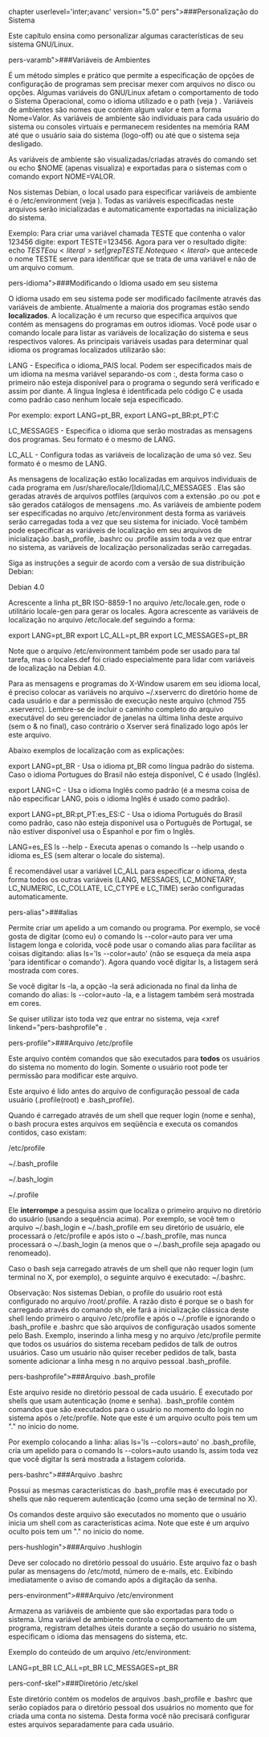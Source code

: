 <!-- Converted by db4-upgrade version 1.0 -->
chapter  userlevel='inter;avanc'<!---  [docbook](http://docbook.org/ns/docbook)" ---> version="5.0" pers">###Personalização do Sistema

Este capítulo ensina como personalizar algumas características de seu sistema
<command>GNU/Linux.


 pers-varamb">###Variáveis de Ambientes

É um método simples e prático que permite a especificação de opções de
configuração de programas sem precisar mexer com arquivos no disco ou opções.
Algumas variáveis do <command>GNU/Linux afetam o comportamento de
todo o Sistema Operacional, como o idioma utilizado e o path (veja <xref linkend="run-path"/>) .  Variáveis de ambientes são nomes que contém algum
valor e tem a forma <literal>Nome=Valor.  As variáveis de ambiente
são individuais para cada usuário do sistema ou consoles virtuais e permanecem
residentes na memória RAM até que o usuário saia do sistema (logo-off) ou até
que o sistema seja desligado.


As variáveis de ambiente são visualizadas/criadas através do comando
<command>set ou <literal>echo $NOME (apenas visualiza) e
exportadas para o sistemas com o comando <literal>export NOME=VALOR.


Nos sistemas <command>Debian, o local usado para especificar
variáveis de ambiente é o <filename>/etc/environment</filename> (veja <xref linkend="pers-environment"/>).  Todas as variáveis especificadas neste arquivos
serão inicializadas e automaticamente exportadas na inicialização do sistema.


Exemplo: Para criar uma variável chamada <filename>TESTE</filename> que
contenha o valor <literal>123456 digite: <literal>export
TESTE=123456.  Agora para ver o resultado digite: <literal>echo
$TESTE ou <literal>set|grep TESTE.  Note que o
<literal>$ que antecede o nome <filename>TESTE</filename> serve para
identificar que se trata de uma variável e não de um arquivo comum.



 pers-idioma">###Modificando o Idioma usado em seu sistema

O idioma usado em seu sistema pode ser modificado facilmente através das
variáveis de ambiente.  Atualmente a maioria dos programas estão sendo
**localizados**.  A localização é um recurso que especifica
arquivos que contém as mensagens do programas em outros idiomas.  Você pode
usar o comando <command>locale para listar as variáveis de
localização do sistema e seus respectivos valores.  As principais variáveis
usadas para determinar qual idioma os programas <literal>localizados
utilizarão são:

<itemizedlist>
<listitem>

<filename>LANG</filename> - Especifica o idioma_PAIS local.  Podem ser
especificados mais de um idioma na mesma variável separando-os com
<literal>:, desta forma caso o primeiro não esteja disponível para o
programa o segundo será verificado e assim por diante.  A língua Inglesa é
identificada pelo código <literal>C e usada como padrão caso nenhum
locale seja especificado.


Por exemplo: <literal>export LANG=pt_BR, <literal>export
LANG=pt_BR:pt_PT:C


<listitem>

<filename>LC_MESSAGES</filename> - Especifica o idioma que serão mostradas as
mensagens dos programas.  Seu formato é o mesmo de <filename>LANG</filename>.


<listitem>

<filename>LC_ALL</filename> - Configura todas as variáveis de localização de
uma só vez.  Seu formato é o mesmo de <filename>LANG</filename>.




As mensagens de localização estão localizadas em arquivos individuais de cada
programa em <filename>/usr/share/locale/[Idioma]/LC_MESSAGES</filename> .  Elas
são geradas através de arquivos <literal>potfiles (arquivos com a
extensão <filename>.po</filename> ou <filename>.pot</filename> e são gerados
catálogos de mensagens <filename>.mo</filename>.  As variáveis de ambiente
podem ser especificadas no arquivo <filename>/etc/environment</filename> desta
forma as variáveis serão carregadas toda a vez que seu sistema for iniciado.
Você também pode especificar as variáveis de localização em seu arquivos de
inicialização <filename>.bash_profile</filename>, <filename>.bashrc</filename>
ou <filename>.profile</filename> assim toda a vez que entrar no sistema, as
variáveis de localização personalizadas serão carregadas.


Siga as instruções a seguir de acordo com a versão de sua distribuição
<command>Debian:

<variablelist>
<varlistentry>
<term>Debian 4.0
<listitem>

Acrescente a linha <literal>pt_BR ISO-8859-1 no arquivo
<filename>/etc/locale.gen</filename>, rode o utilitário
<command>locale-gen para gerar os locales.  Agora acrescente as
variáveis de localização no arquivo <filename>/etc/locale.def</filename>
seguindo a forma:

<screen>
export LANG=pt_BR
export LC_ALL=pt_BR
export LC_MESSAGES=pt_BR


Note que o arquivo <filename>/etc/environment</filename> também pode ser usado
para tal tarefa, mas o <filename>locales.def</filename> foi criado
especialmente para lidar com variáveis de localização na
<command>Debian 4.0.



</variablelist>

Para as mensagens e programas do X-Window usarem em seu idioma local, é preciso
colocar as variáveis no arquivo <filename>~/.xserverrc</filename> do diretório
home de cada usuário e dar a permissão de execução neste arquivo
(<literal>chmod 755 .xserverrc).  Lembre-se de incluir o caminho
completo do arquivo executável do seu gerenciador de janelas na última linha
deste arquivo (sem o <literal>&amp; no final), caso contrário o Xserver
será finalizado logo após ler este arquivo.


Abaixo exemplos de localização com as explicações:

<itemizedlist>
<listitem>

<literal>export LANG=pt_BR - Usa o idioma pt_BR como língua padrão do
sistema.  Caso o idioma Portugues do Brasil não esteja disponível, C é usado
(Inglês).


<listitem>

<literal>export LANG=C - Usa o idioma Inglês como padrão (é a mesma
coisa de não especificar <filename>LANG</filename>, pois o idioma Inglês é
usado como padrão).


<listitem>

<literal>export LANG=pt_BR:pt_PT:es_ES:C - Usa o idioma Português do
Brasil como padrão, caso não esteja disponível usa o Português de Portugal, se
não estiver disponível usa o Espanhol e por fim o Inglês.


<listitem>

<literal>LANG=es_ES ls --help - Executa apenas o comando <literal>ls
--help usando o idioma es_ES (sem alterar o locale do sistema).




É recomendável usar a variável <filename>LC_ALL</filename> para especificar o
idioma, desta forma todos os outras variáveis (<filename>LANG, MESSAGES,
LC_MONETARY, LC_NUMERIC, LC_COLLATE, LC_CTYPE e LC_TIME</filename>) serão
configuradas automaticamente.



 pers-alias">###alias

Permite criar um apelido a um comando ou programa.  Por exemplo, se você gosta
de digitar (como eu) o comando <literal>ls --color=auto para ver uma
listagem longa e colorida, você pode usar o comando <command>alias
para facilitar as coisas digitando: <literal>alias ls='ls
--color=auto' (não se esqueça da meia aspa 'para identificar o
comando').  Agora quando você digitar <literal>ls, a listagem será
mostrada com cores.


Se você digitar <literal>ls -la, a opção <literal>-la será
adicionada no final da linha de comando do alias: <literal>ls --color=auto
-la, e a listagem também será mostrada em cores.


Se quiser utilizar isto toda vez que entrar no sistema, veja <xref linkend="pers-bashprofile"e <xref linkend="pers-bashrc"/>.



 pers-profile">###Arquivo <filename>/etc/profile</filename>

Este arquivo contém comandos que são executados para **todos**
os usuários do sistema no momento do login.  Somente o usuário root pode ter
permissão para modificar este arquivo.


Este arquivo é lido antes do arquivo de configuração pessoal de cada usuário
(<filename>.profile</filename>(root) e <filename>.bash_profile</filename>).


Quando é carregado através de um shell que requer login (nome e senha), o
<command>bash procura estes arquivos em seqüência e executa os
comandos contidos, caso existam:

<orderedlist numeration="arabic">
<listitem>

<filename>/etc/profile</filename>


<listitem>

<filename>~/.bash_profile</filename>


<listitem>

<filename>~/.bash_login</filename>


<listitem>

<filename>~/.profile</filename>


</orderedlist>

Ele **interrompe** a pesquisa assim que localiza o primeiro
arquivo no diretório do usuário (usando a sequência acima).  Por exemplo, se
você tem o arquivo <filename>~/.bash_login</filename> e
<filename>~/.bash_profile</filename> em seu diretório de usuário, ele
processará o <filename>/etc/profile</filename> e após isto o
<filename>~/.bash_profile</filename>, mas nunca processará o
<filename>~/.bash_login</filename> (a menos que o
<filename>~/.bash_profile</filename> seja apagado ou renomeado).


Caso o <command>bash seja carregado através de um shell que não
requer login (um terminal no X, por exemplo), o seguinte arquivo é executado:
<filename>~/.bashrc</filename>.


Observação: Nos sistemas Debian, o profile do usuário root está configurado no
arquivo <filename>/root/.profile</filename>.  A razão disto é porque se o
<command>bash for carregado através do comando <command>sh,
ele fará a inicialização clássica deste shell lendo primeiro o arquivo
<filename>/etc/profile</filename> e após o <filename>~/.profile</filename> e
ignorando o <filename>.bash_profile</filename> e <filename>.bashrc</filename>
que são arquivos de configuração usados somente pelo <command>Bash.
Exemplo, inserindo a linha <literal>mesg y no arquivo
<filename>/etc/profile</filename> permite que todos os usuários do sistema
recebam pedidos de <filename>talk</filename> de outros usuários.  Caso um
usuário não quiser receber pedidos de <command>talk, basta somente
adicionar a linha <literal>mesg n no arquivo pessoal
<filename>.bash_profile</filename>.



 pers-bashprofile">###Arquivo <filename>.bash_profile</filename>

Este arquivo reside no diretório pessoal de cada usuário.  É executado por
shells que usam autenticação (nome e senha).
<filename>.bash_profile</filename> contém comandos que são executados para o
usuário no momento do login no sistema após o
<filename>/etc/profile</filename>.  Note que este é um arquivo oculto pois tem
um "."  no inicio do nome.


Por exemplo colocando a linha: <literal>alias ls='ls --colors=auto'
no <filename>.bash_profile</filename>, cria um apelido para o comando
<command>ls --colors=auto usando <command>ls, assim toda
vez que você digitar <literal>ls será mostrada a listagem colorida.



 pers-bashrc">###Arquivo <filename>.bashrc</filename>

Possui as mesmas características do <filename>.bash_profile</filename> mas é
executado por shells que não requerem autenticação (como uma seção de terminal
no X).


Os comandos deste arquivo são executados no momento que o usuário inicia um
shell com as características acima.  Note que este é um arquivo oculto pois tem
um "."  no inicio do nome.



 pers-hushlogin">###Arquivo <filename>.hushlogin</filename>

Deve ser colocado no diretório pessoal do usuário.  Este arquivo faz o
<command>bash pular as mensagens do <filename>/etc/motd</filename>,
número de e-mails, etc.  Exibindo imediatamente o aviso de comando após a
digitação da senha.



 pers-environment">###Arquivo <filename>/etc/environment</filename>

Armazena as variáveis de ambiente que são exportadas para todo o sistema.  Uma
variável de ambiente controla o comportamento de um programa, registram
detalhes úteis durante a seção do usuário no sistema, especificam o idioma das
mensagens do sistema, etc.


Exemplo do conteúdo de um arquivo <filename>/etc/environment</filename>:

<screen>
LANG=pt_BR
LC_ALL=pt_BR
LC_MESSAGES=pt_BR



 pers-conf-skel">###Diretório <filename>/etc/skel</filename>

Este diretório contém os modelos de arquivos <filename>.bash_profile</filename>
e <filename>.bashrc</filename> que serão copiados para o diretório pessoal dos
usuários no momento que for criada uma conta no sistema.  Desta forma você não
precisará configurar estes arquivos separadamente para cada usuário.



